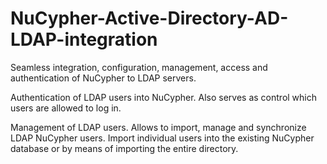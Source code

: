 # NuCypher-Active-Directory-AD-LDAP-integration

Seamless integration, configuration, management, access and authentication of NuCypher to LDAP servers.

Authentication of LDAP users into NuCypher. Also serves as control which users are allowed to log in.

Management of LDAP users. Allows to import, manage and synchronize LDAP NuCypher users. Import individual users into the existing NuCypher
database or by means of importing the entire directory.


